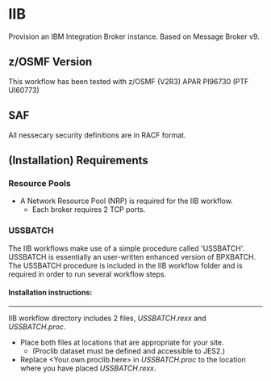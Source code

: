 
# IIB

Provision an IBM Integration Broker instance. Based on Message Broker v9.

## z/OSMF Version

This workflow has been tested with z/OSMF (V2R3) APAR PI96730 (PTF UI60773)

## SAF

All nessecary security definitions are in RACF format. 

## (Installation) Requirements

### Resource Pools
+ A Network Resource Pool (NRP) is required for the IIB workflow.
  - Each broker requires 2 TCP ports.

### USSBATCH

The IIB workflows make use of a simple procedure called 'USSBATCH'. USSBATCH is essentially an user-written enhanced version of BPXBATCH. The USSBATCH procedure is included in the IIB workflow folder and is required in order to run several workflow steps.

#### Installation instructions:
------------------------------

IIB workflow directory includes 2 files, _USSBATCH.rexx_ and _USSBATCH.proc_.
+ Place both files at locations that are appropriate for your site.
  - (Proclib dataset must be defined and accessible to JES2.)
+ Replace <Your.own.proclib.here> in _USSBATCH.proc_ to the location where you have placed _USSBATCH.rexx_.
